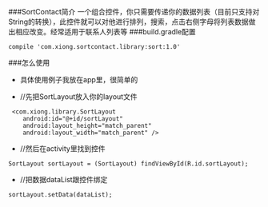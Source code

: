 ###SortContact简介
 一个组合控件，你只需要传递你的数据列表（目前只支持对String的转换），此控件就可以对他进行排列，搜索，点击右侧字母将列表数据做出相应改变。经常适用于联系人列表等
###build.gradle配置
```
compile 'com.xiong.sortcontact.library:sort:1.0'
```
###怎么使用
 - 具体使用例子我放在app里，很简单的
 
- //先把SortLayout放入你的layout文件
```
 <com.xiong.library.SortLayout
    android:id="@+id/sortLayout"
    android:layout_height="match_parent"
    android:layout_width="match_parent" />
```
 - //然后在activity里找到控件
```
SortLayout sortLayout = (SortLayout) findViewById(R.id.sortLayout);
```
 - //把数据dataList跟控件绑定
```
sortLayout.setData(dataList); 
```
